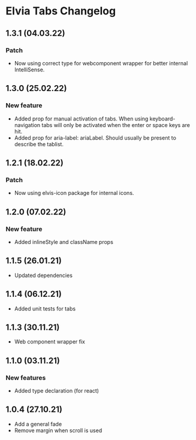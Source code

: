 # Elvia Tabs Changelog

## 1.3.1 (04.03.22)

### Patch

- Now using correct type for webcomponent wrapper for better internal IntelliSense.

## 1.3.0 (25.02.22)

### New feature

- Added prop for manual activation of tabs. When using keyboard-navigation tabs will only be activated when
  the enter or space keys are hit.
- Added prop for aria-label: ariaLabel. Should usually be present to describe the tablist.

## 1.2.1 (18.02.22)

### Patch

- Now using elvis-icon package for internal icons.

## 1.2.0 (07.02.22)

### New feature

- Added inlineStyle and className props

## 1.1.5 (26.01.21)

- Updated dependencies

## 1.1.4 (06.12.21)

- Added unit tests for tabs

## 1.1.3 (30.11.21)

- Web component wrapper fix

## 1.1.0 (03.11.21)

### New features

- Added type declaration (for react)

## 1.0.4 (27.10.21)

- Add a general fade
- Remove margin when scroll is used
